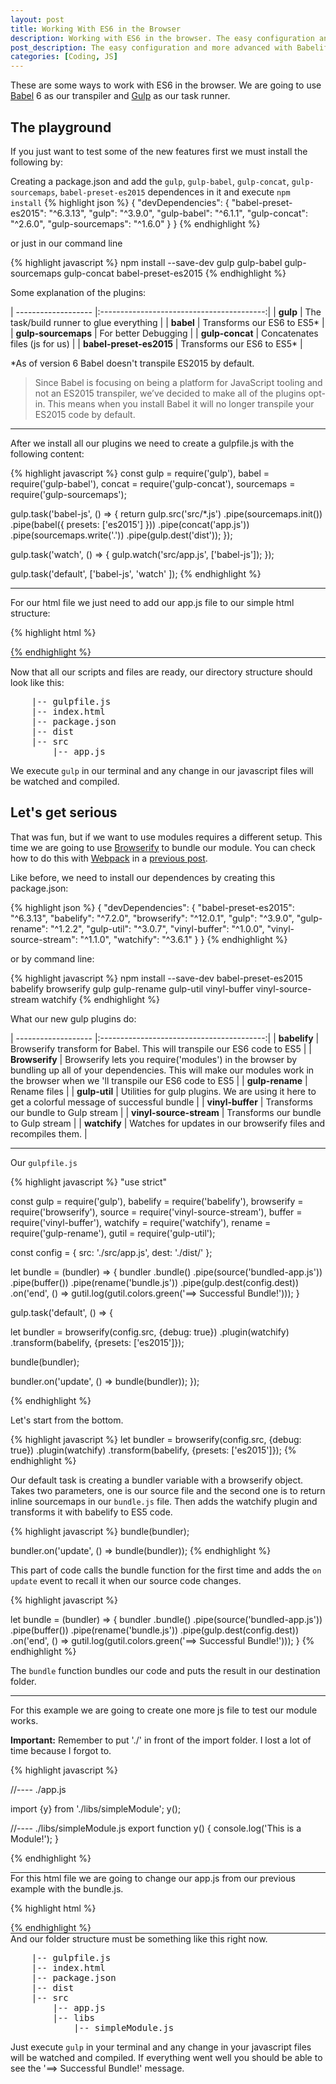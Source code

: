 ```yaml
---
layout: post
title: Working With ES6 in the Browser
description: Working with ES6 in the browser. The easy configuration and more advanced with Babelify, Browserify and Watchify.
post_description: The easy configuration and more advanced with Babelify, Browserify and Watchify
categories: [Coding, JS]
---
```


These are some ways to work with ES6 in the browser. We are going to use [Babel](https://babeljs.io/) 6 as our transpiler and [Gulp](https://gulpjs.com/) as our task runner.

## The playground

If you just want to test some of the new features first we must install the following by:

Creating a package.json and add the `gulp`, `gulp-babel`, `gulp-concat`, `gulp-sourcemaps`, `babel-preset-es2015` dependences in it and execute `npm install`
{% highlight json %}
{
  "devDependencies": {
    "babel-preset-es2015": "^6.3.13",
    "gulp": "^3.9.0",
    "gulp-babel": "^6.1.1",
    "gulp-concat": "^2.6.0",
    "gulp-sourcemaps": "^1.6.0"
  }
}
{% endhighlight %}

or just in our command line

{% highlight javascript %}
npm install --save-dev gulp gulp-babel gulp-sourcemaps gulp-concat babel-preset-es2015
{% endhighlight %}

Some explanation of the plugins:

| ------------------- |:-----------------------------------------:|
| **gulp**                | The task/build runner to glue everything  |
| **babel**               | Transforms our ES6 to ES5*                |
| **gulp-sourcemaps**     | For better Debugging                      |
| **gulp-concat**         | Concatenates files (js for us)            |
| **babel-preset-es2015** | Transforms our ES6 to ES5*                |

*As of version 6 Babel doesn't transpile ES2015 by default.

>Since Babel is focusing on being a platform for JavaScript tooling and not an ES2015 transpiler, we’ve decided to make all of the plugins opt-in. This means when you install Babel it will no longer transpile your ES2015 code by default.

<hr class="post__separator"/>

After we install all our plugins we need to create a gulpfile.js with the following content:

{% highlight javascript %}
const gulp = require('gulp'),
      babel = require('gulp-babel'),
      concat = require('gulp-concat'),
      sourcemaps = require('gulp-sourcemaps');

gulp.task('babel-js', () => {
  return gulp.src('src/*.js')
    .pipe(sourcemaps.init())
    .pipe(babel({
        presets: ['es2015']
    }))
    .pipe(concat('app.js'))
    .pipe(sourcemaps.write('.'))
    .pipe(gulp.dest('dist'));
});

gulp.task('watch', () => {
  gulp.watch('src/app.js', ['babel-js']);
});

gulp.task('default', ['babel-js', 'watch' ]);
{% endhighlight %}

<hr class="post__separator"/>

For our html file we just need to add our app.js file to our simple html structure:

{% highlight html %}
<!DOCTYPE html>
<html lang="en">
<head>
  <meta charset="UTF-8">
  <title>ES6 Browser Starter</title>
</head>
<body>

<script src="./dist/app.js"></script>
</body>
</html>
{% endhighlight %}

<hr class="post__separator"/>

Now that all our scripts and files are ready, our directory structure should look like this:

<pre>
    |-- gulpfile.js
    |-- index.html
    |-- package.json
    |-- dist
    |-- src
        |-- app.js
</pre>

We execute ```gulp``` in our terminal and any change in our javascript files will be watched and compiled.

## Let's get serious

That was fun, but if we want to use modules requires a different setup. This time we are going to use [Browserify](https://browserify.org/) to bundle our module. You can check how to do this with [Webpack](https://webpack.github.io/) in a [previous post](https://codegazerants.com/2015/12/27/create-an-es6-module/).

Like before, we need to install our dependences by creating this package.json:

{% highlight json %}
{
  "devDependencies": {
    "babel-preset-es2015": "^6.3.13",
    "babelify": "^7.2.0",
    "browserify": "^12.0.1",
    "gulp": "^3.9.0",
    "gulp-rename": "^1.2.2",
    "gulp-util": "^3.0.7",
    "vinyl-buffer": "^1.0.0",
    "vinyl-source-stream": "^1.1.0",
    "watchify": "^3.6.1"
  }
}
{% endhighlight %}

or by command line:

{% highlight javascript %}
npm install --save-dev babel-preset-es2015 babelify browserify gulp gulp-rename gulp-util vinyl-buffer vinyl-source-stream watchify
{% endhighlight %}

What our new gulp plugins do:

| ------------------- |:-----------------------------------------:|
| **babelify**            | Browserify transform for Babel. This will transpile our ES6 code to ES5                         |
| **Browserify**          | Browserify lets you require('modules') in the browser by bundling up all of your dependencies. This will make our modules work in the browser when we 'll transpile our ES6 code to ES5                                                                       |
| **gulp-rename**         | Rename files                                                                                    |
| **gulp-util**           | Utilities for gulp plugins. We are using it here to get a colorful message of successful bundle |
| **vinyl-buffer**        | Transforms our bundle to Gulp stream                                                            |
| **vinyl-source-stream** | Transforms our bundle to Gulp stream                                                            |
| **watchify**            | Watches for updates in our browserify files and recompiles them.                                |

<hr class="post__separator"/>

Our `gulpfile.js`

{% highlight javascript %}
"use strict"

const gulp = require('gulp'),
      babelify = require('babelify'),
      browserify = require('browserify'),
      source = require('vinyl-source-stream'),
      buffer = require('vinyl-buffer'),
      watchify = require('watchify'),
      rename = require('gulp-rename'),
      gutil = require('gulp-util');


const config = {
        src: './src/app.js',
        dest: './dist/'
      };

let bundle = (bundler) => {
  bundler
    .bundle()
    .pipe(source('bundled-app.js'))
    .pipe(buffer())
    .pipe(rename('bundle.js'))
    .pipe(gulp.dest(config.dest))
    .on('end', () => gutil.log(gutil.colors.green('==> Successful Bundle!')));
}

gulp.task('default', () => {

  let bundler = browserify(config.src, {debug: true})
                  .plugin(watchify)
                  .transform(babelify, {presets: ['es2015']});

  bundle(bundler);

  bundler.on('update', () => bundle(bundler));
});

{% endhighlight %}

Let's start from the bottom.

{% highlight javascript %}
  let bundler = browserify(config.src, {debug: true})
                  .plugin(watchify)
                  .transform(babelify, {presets: ['es2015']});
{% endhighlight %}

Our default task is creating a bundler variable with a browserify object. Takes two parameters, one is our source file and the second one is to return inline sourcemaps in our `bundle.js` file. Then adds the watchify plugin and transforms it with babelify to ES5 code.

{% highlight javascript %}
  bundle(bundler);

  bundler.on('update', () => bundle(bundler));
{% endhighlight %}

This part of code calls the bundle function for the first time and adds the `on update` event to recall it when our source code changes.

{% highlight javascript %}

let bundle = (bundler) => {
  bundler
    .bundle()
    .pipe(source('bundled-app.js'))
    .pipe(buffer())
    .pipe(rename('bundle.js'))
    .pipe(gulp.dest(config.dest))
    .on('end', () => gutil.log(gutil.colors.green('==> Successful Bundle!')));
}
{% endhighlight %}

The ```bundle``` function bundles our code and puts the result in our destination folder.

<hr class="post__separator"/>

For this example we are going to create one more js file to test our module works.

**Important:** Remember to put './' in front of the import folder. I lost a lot of time because I forgot to.

{% highlight javascript %}

  //---- ./app.js

  import {y} from './libs/simpleModule';
  y();

  //---- ./libs/simpleModule.js
  export function y() {
    console.log('This is a Module!');
  }

{% endhighlight %}

<hr class="post__separator"/>
For this html file we are going to change our app.js from our previous example with the bundle.js.

{% highlight html %}
<!DOCTYPE html>
<html lang="en">
<head>
  <meta charset="UTF-8">
  <title>ES6 Browser Modules</title>
</head>
<body>

<script src="./dist/bundle.js"></script>
</body>
</html>
{% endhighlight %}
<hr class="post__separator"/>
And our folder structure must be something like this right now.
<pre>
    |-- gulpfile.js
    |-- index.html
    |-- package.json
    |-- dist
    |-- src
        |-- app.js
        |-- libs
            |-- simpleModule.js
</pre>

Just execute ```gulp``` in your terminal and any change in your javascript files will be watched and compiled. If everything went well you should be able to see the '==> Successful Bundle!' message.

<style>
  table tr td:first-child {
    width: 30%;
  }
  .post__separator {
    border: 0;
    margin: 0;
    color: #E4E4E4;
  }
  .post__separator:before {
    content: '•••';
    margin: 0 45%;
    font-size: 2em;
  }
</style>
